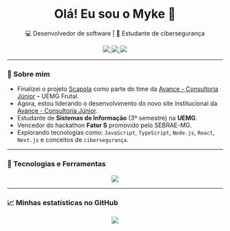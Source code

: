 <h1 align="center">Olá! Eu sou o Myke 👋</h1>

<p align="center">
  💻 Desenvolvedor de software | 🔐 Estudante de cibersegurança 
</p>

<p align="center">
  <a href="https://www.linkedin.com/in/mykematos/">
    <img src="https://img.shields.io/badge/LinkedIn-blue?style=for-the-badge&logo=linkedin" />
  </a>
  <a href="https://github.com/shishiv">
    <img src="https://img.shields.io/badge/GitHub-black?style=for-the-badge&logo=github" />
  </a>
  <a href="mailto:myke.matos@gmail.com">
    <img src="https://img.shields.io/badge/Gmail-red?style=for-the-badge&logo=gmail" />
  </a>
</p>

---

### 🚀 Sobre mim

- Finalizei o projeto [Scapola](https://scapolacomunica.com) como parte do time da [Avance - Consultoria Júnior](https://www.instagram.com/avancejr/) – UEMG Frutal.
- Agora, estou liderando o desenvolvimento do novo site institucional da [Avance - Consultoria Júnior](https://www.instagram.com/avancejr/).
- Estudante de **Sistemas de Informação** (3º semestre) na **UEMG**.
- Vencedor do hackathon **Fator S** promovido pelo SEBRAE-MG.
- Explorando tecnologias como: `JavaScript`, `TypeScript`, `Node.js`, `React`, `Next.js` e conceitos de `cibersegurança`.

---

### 🧠 Tecnologias e Ferramentas

<p align="center">
  <img src="https://skillicons.dev/icons?i=js,ts,nodejs,react,nextjs,html,css,figma,git,github,vscode,linux&perline=15" />
</p>

---

### 📈 Minhas estatísticas no GitHub

<p align="center">
  <img src="https://github-readme-stats.vercel.app/api?username=shishiv&show_icons=true&theme=radical" />
</p>



